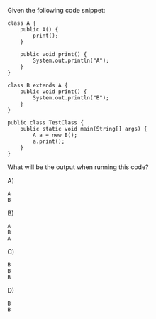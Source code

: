 Given the following code snippet:

```
class A {
    public A() {
        print();
    }

    public void print() {
        System.out.println("A");
    }
}

class B extends A {
    public void print() {
        System.out.println("B");
    }
}

public class TestClass {
    public static void main(String[] args) {
        A a = new B();
        a.print();
    }
}
```

What will be the output when running this code?

A)
```
A
B
```

B)
```
A
B
A
```

C)
```
B
B
B
```

D)
```
B
B
```
